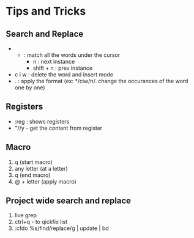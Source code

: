 # Tips and Tricks

## Search and Replace
- * : match all the words under the cursor
    - n : next instance
    - shift + n : prev instance
- c i w : delete the word and insert mode
- . : apply the format
(ex: */ciw/n/. change the occurances of the word one by one)

## Registers
- :reg : shows registers
- "/<letter or number>/y - get the content from register

## Macro
1. q (start macro)
2. any letter (at a letter)
3. q (end macro)
4. @ + letter (apply macro)

## Project wide search and replace
1. live grep
2. ctrl+q - to qickfix list
3. :cfdo %s/find/replace/g | update | bd


